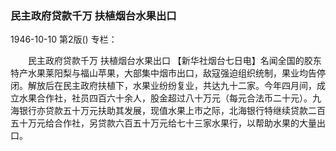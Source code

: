 ### 民主政府贷款千万  扶植烟台水果出口

1946-10-10
第2版()
专栏：

　　民主政府贷款千万
    扶植烟台水果出口
    【新华社烟台七日电】名闻全国的胶东特产水果莱阳梨与福山苹果，大部集中烟市出口，敌寇强迫组织统制，果业均告停闭。解放后在民主政府扶植下，水果业纷纷复业，共达九十二家。今年四月间，成立水果合作社，社员四百六十余人，股金超过八十万元（每元合法币二十元）。九海银行亦贷款五十万元扶助其发展，现值水果上市之际，北海银行特继续贷款二百五十万元给合作社，另贷款六百五十万元给七十三家水果行，以帮助水果的大量出口。
